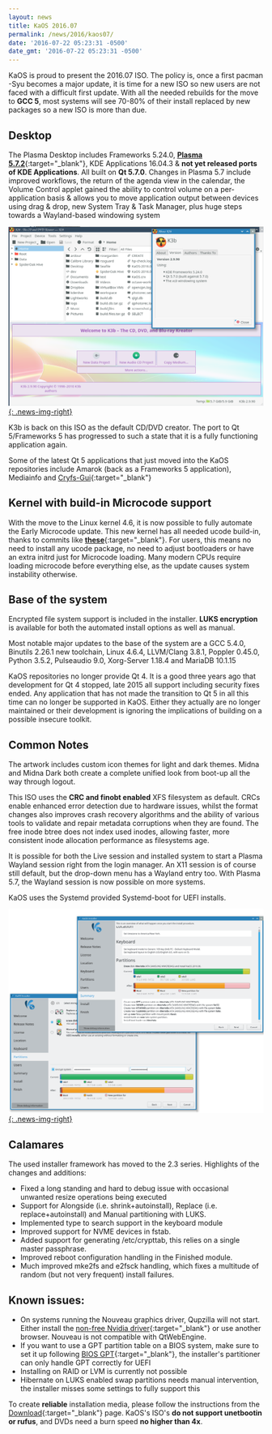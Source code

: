 ```yaml
---
layout: news
title: KaOS 2016.07
permalink: /news/2016/kaos07/
date: '2016-07-22 05:23:31 -0500'
date_gmt: '2016-07-22 05:23:31 -0500'
---
```

KaOS is proud to present the 2016.07 ISO. The policy is, once a first pacman -Syu becomes a major update, it is time for a new ISO so new users are not faced with a difficult first update. With all the needed rebuilds for the move to **GCC 5**, most systems will see 70-80% of their install replaced by new packages so a new ISO is more than due.

## Desktop
The Plasma Desktop includes Frameworks 5.24.0, [**Plasma 5.7.2**](https://www.kde.org/announcements/plasma-5.7.2.php){:target="_blank"}, KDE Applications 16.04.3 & **not yet released ports of KDE Applications**. All built on **Qt 5.7.0**. Changes in Plasma 5.7 include improved workflows, the return of the agenda view in the calendar, the Volume Control applet gained the ability to control volume on a per-application basis & allows you to move application output between devices using drag & drop, new System Tray & Task Manager, plus huge steps towards a Wayland-based windowing system

[![](/img/2016/k3b.png){: .news-img-right}](/img/2016/k3b.png)

K3b is back on this ISO as the default CD/DVD creator.  The port to Qt 5/Frameworks 5 has progressed to such a state that it is a fully functioning application again.

Some of the latest Qt 5 applications that just moved into the KaOS repositories include Amarok (back as a Frameworks 5 application),  Mediainfo and [Cryfs-Gui](http://mhogomchungu.github.io/cryfs-gui/){:target="_blank"}

## Kernel with build-in Microcode support
With the move to the Linux kernel 4.6, it is now possible to fully automate the Early Microcode update. This new kernel has all needed ucode build-in, thanks to commits like [**these**](https://lkml.org/lkml/2016/3/14/393){:target="_blank"}. For users, this means no need to install any ucode package, no need to adjust bootloaders or have an extra initrd just for Microcode loading. Many modern CPUs require loading microcode before everything else, as the update causes system instability otherwise.

## Base of the system
Encrypted file system support is included in the installer. **LUKS encryption** is available for both the automated install options as well as manual.

Most notable major updates to the base of the system are a GCC 5.4.0, Binutils 2.26.1 new toolchain, Linux 4.6.4, LLVM/Clang 3.8.1, Poppler 0.45.0, Python 3.5.2, Pulseaudio 9.0, Xorg-Server 1.18.4 and MariaDB 10.1.15

KaOS repositories no longer provide Qt 4. It is a good three years ago that development for Qt 4 stopped, late 2015 all support including security fixes ended. Any application that has not made the transition to Qt 5 in all this time can no longer be supported in KaOS. Either they actually are no longer maintained or their development is ignoring the implications of building on a possible insecure toolkit.

## Common Notes
The artwork includes custom icon themes for light and dark themes. Midna and Midna Dark both create a complete unified look from boot-up all the way through logout.

This ISO uses the **CRC and finobt enabled** XFS filesystem as default. CRCs enable enhanced error detection due to hardware issues, whilst the format changes also improves crash recovery algorithms and the ability of various tools to validate and repair metadata corruptions when they are found. The free inode btree does not index used inodes, allowing faster, more consistent inode allocation performance as filesystems age.

It is possible for both the Live session and installed system to start a Plasma Wayland session right from the login manager. An X11 session is of course still default, but the drop-down menu has a Wayland entry too. With Plasma 5.7, the Wayland session is now possible on more systems.

KaOS uses the Systemd provided Systemd-boot for UEFI installs.

[![](/img/2016/cala_encryption.png){: .news-img-right}](/img/2016/cala_encryption.png)

## Calamares
The used installer framework has moved to the 2.3 series. Highlights of the changes and additions:

* Fixed a long standing and hard to debug issue with occasional unwanted resize operations being executed
* Support for Alongside (i.e. shrink+autoinstall), Replace (i.e. replace+autoinstall) and Manual partitioning with LUKS.
* Implemented type to search support in the keyboard module
* Improved support for NVME devices in fstab.
* Added support for generating /etc/crypttab, this relies on a single master passphrase.
* Improved reboot configuration handling in the Finished module.
* Much improved mke2fs and e2fsck handling, which fixes a multitude of random (but not very frequent) install failures.

## Known issues:

* On systems running the Nouveau graphics driver, Qupzilla will not start. Either install the [non-free Nvidia driver](https://kaosx.us/docs/nvidia/){:target="_blank"} or use another browser. Nouveau is not compatible with QtWebEngine.
* If you want to use a GPT partition table on a BIOS system, make sure to set it up following [BIOS GPT](https://kaosx.us/docs/bios_gpt/){:target="_blank"}, the installer's partitioner can only handle GPT correctly for UEFI
* Installing on RAID or LVM is currently not possible
* Hibernate on LUKS enabled swap partitions needs manual intervention, the installer misses some settings to fully support this

To create **reliable** installation media, please follow the instructions from the [Download](http://kaosx.us/download/){:target="_blank"} page. KaOS's ISO's **do not support unetbootin or rufus**, and DVDs need a burn speed **no higher than 4x**.
